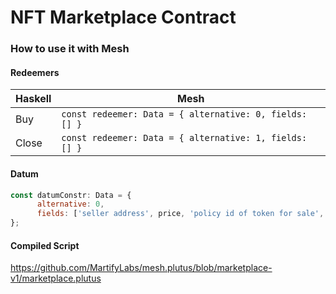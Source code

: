 # NFT Marketplace Contract

### How to use it with Mesh

#### Redeemers
| Haskell | Mesh                                                  |
|---------|-------------------------------------------------------|
| Buy     | `const redeemer: Data = { alternative: 0, fields: [] }` |
| Close   | `const redeemer: Data = { alternative: 1, fields: [] }` |

#### Datum
```javascript
const datumConstr: Data = {
      alternative: 0,
      fields: ['seller address', price, 'policy id of token for sale', 'token name of token for sale']
};
```

#### Compiled Script
https://github.com/MartifyLabs/mesh.plutus/blob/marketplace-v1/marketplace.plutus

